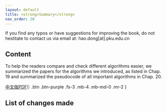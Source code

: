 ```yaml
---
layout: default
title: <strong>Summary</strong>
nav_order: 20
---
```


If you find any typos or have suggestions for improving the book, do not hestitate to contact us via email at: hao.dong[at].pku.edu.cn

## Content
To help the readers compare and check different algorithms easier, we summarized the papers for the algorithms we introduced, as listed in Chap. 19 and summarized the pseudocode of all important algorithms in Chap. 20.

[中文版PDF](/assets/pdfs/summary.pdf){: .btn .btn-purple  .fs-3 .mb-4 .mb-md-0 .mr-2 }


## List of changes made
